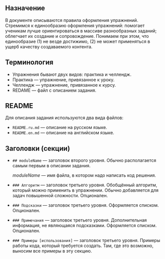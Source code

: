 ## Назначение

В документе описываются правила оформления упражнений. Стремимся к единообразию оформления упражнений: помогает ученикам лучше ориентироваться в массиве разнообразных заданий; облегчает их создание и сопровождение. Понимаем при этом, что единообразие (1) не везде достижимо, (2) не может применяться в ущерб качеству создаваемого контента.

## Терминология

* Упражнения бывают двух видов: практика и челлендж.
* Практика — упражнение, привязанное к уроку.
* Челлендж — упражнение, привязанное к курсу.
* REDAME — файл с описанием задания.

## README

Для описания задания используются два вида файлов:

* `README.ru.md` — описание на русском языке.
* `README.en.md` — описание на английском языке.

## Заголовки (секции)

* `## moduleName` — заголовок второго уровня. Обычно располагается самым первым в описании задания.

   _moduleName_ — имя файла, в котором надо написать код решения.

* `### Алгоритм` — заголовок третьего уровня. Обобщённый алгоритм, который можно применить в упражнении. Обычно добавляется для задач повышенной сложности. Опционален.

* `### Подсказки` — заголовок третьего уровня. Оформляется списком. Опционален.

* `### Примечания` — заголовок третьего уровня. Дополнительная информация, не являющаяся подсказками. Оформляется списком. Опционален.

* `### Примеры [использования]` — заголовок третьего уровня. Примеры работы кода, который требуется создать. Там, где это возможно, выносим все примеры в эту секцию.


